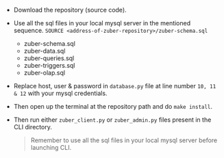 -   Download the repository (source code).
-   Use all the sql files in your local mysql server in the mentioned sequence.
	`SOURCE <address-of-zuber-repository>/zuber-schema.sql`
    -   zuber-schema.sql
    -   zuber-data.sql
    -   zuber-queries.sql
    -   zuber-triggers.sql
    -   zuber-olap.sql
-   Replace host, user & password  in `database.py` file at line number `10, 11 & 12` with your mysql credentials.
-   Then open up the terminal at the repository path and do `make install`.
-   Then run either `zuber_client.py` or `zuber_admin.py` files present in the CLI directory.

    > Remember to use all the sql files in your local mysql server before launching CLI.